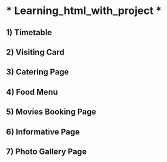  # * Learning_html_with_project *
## 1) Timetable
## 2) Visiting Card
## 3) Catering Page
## 4) Food Menu
## 5) Movies Booking Page
## 6) Informative Page
## 7) Photo Gallery Page
